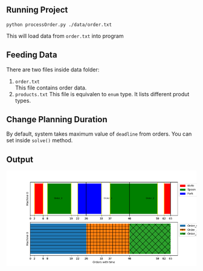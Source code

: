 ## Running Project ##
```
python processOrder.py ./data/order.txt
```
This will load data from `order.txt` into program

## Feeding Data
There are two files inside data folder:
1. `order.txt`  
This file contains order data.
2. `products.txt`
This file is equivalen to `enum` type. It lists different produt types.
## Change Planning Duration ##
By default, system takes maximum value of `deadline` from orders. You can set inside `solve()` method.

## Output ##
![Output](images/output.png)

